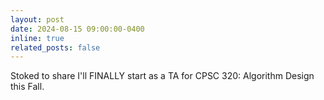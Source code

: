 ```yaml
---
layout: post
date: 2024-08-15 09:00:00-0400
inline: true
related_posts: false
---
```


Stoked to share I'll FINALLY start as a TA for CPSC 320: Algorithm Design this Fall.
